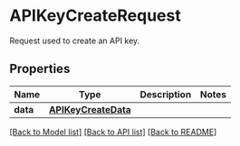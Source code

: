 # APIKeyCreateRequest

Request used to create an API key.

## Properties
Name | Type | Description | Notes
------------ | ------------- | ------------- | -------------
**data** | [**APIKeyCreateData**](APIKeyCreateData.md) |  | 

[[Back to Model list]](README.md#documentation-for-models) [[Back to API list]](README.md#documentation-for-api-endpoints) [[Back to README]](README.md)


